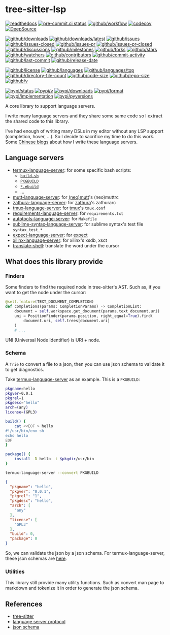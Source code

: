 # tree-sitter-lsp

[![readthedocs](https://shields.io/readthedocs/tree-sitter-lsp)](https://tree-sitter-lsp.readthedocs.io)
[![pre-commit.ci status](https://results.pre-commit.ci/badge/github/Freed-Wu/tree-sitter-lsp/main.svg)](https://results.pre-commit.ci/latest/github/Freed-Wu/tree-sitter-lsp/main)
[![github/workflow](https://github.com/Freed-Wu/tree-sitter-lsp/actions/workflows/main.yml/badge.svg)](https://github.com/Freed-Wu/tree-sitter-lsp/actions)
[![codecov](https://codecov.io/gh/Freed-Wu/tree-sitter-lsp/branch/main/graph/badge.svg)](https://codecov.io/gh/Freed-Wu/tree-sitter-lsp)
[![DeepSource](https://deepsource.io/gh/Freed-Wu/tree-sitter-lsp.svg/?show_trend=true)](https://deepsource.io/gh/Freed-Wu/tree-sitter-lsp)

[![github/downloads](https://shields.io/github/downloads/Freed-Wu/tree-sitter-lsp/total)](https://github.com/Freed-Wu/tree-sitter-lsp/releases)
[![github/downloads/latest](https://shields.io/github/downloads/Freed-Wu/tree-sitter-lsp/latest/total)](https://github.com/Freed-Wu/tree-sitter-lsp/releases/latest)
[![github/issues](https://shields.io/github/issues/Freed-Wu/tree-sitter-lsp)](https://github.com/Freed-Wu/tree-sitter-lsp/issues)
[![github/issues-closed](https://shields.io/github/issues-closed/Freed-Wu/tree-sitter-lsp)](https://github.com/Freed-Wu/tree-sitter-lsp/issues?q=is%3Aissue+is%3Aclosed)
[![github/issues-pr](https://shields.io/github/issues-pr/Freed-Wu/tree-sitter-lsp)](https://github.com/Freed-Wu/tree-sitter-lsp/pulls)
[![github/issues-pr-closed](https://shields.io/github/issues-pr-closed/Freed-Wu/tree-sitter-lsp)](https://github.com/Freed-Wu/tree-sitter-lsp/pulls?q=is%3Apr+is%3Aclosed)
[![github/discussions](https://shields.io/github/discussions/Freed-Wu/tree-sitter-lsp)](https://github.com/Freed-Wu/tree-sitter-lsp/discussions)
[![github/milestones](https://shields.io/github/milestones/all/Freed-Wu/tree-sitter-lsp)](https://github.com/Freed-Wu/tree-sitter-lsp/milestones)
[![github/forks](https://shields.io/github/forks/Freed-Wu/tree-sitter-lsp)](https://github.com/Freed-Wu/tree-sitter-lsp/network/members)
[![github/stars](https://shields.io/github/stars/Freed-Wu/tree-sitter-lsp)](https://github.com/Freed-Wu/tree-sitter-lsp/stargazers)
[![github/watchers](https://shields.io/github/watchers/Freed-Wu/tree-sitter-lsp)](https://github.com/Freed-Wu/tree-sitter-lsp/watchers)
[![github/contributors](https://shields.io/github/contributors/Freed-Wu/tree-sitter-lsp)](https://github.com/Freed-Wu/tree-sitter-lsp/graphs/contributors)
[![github/commit-activity](https://shields.io/github/commit-activity/w/Freed-Wu/tree-sitter-lsp)](https://github.com/Freed-Wu/tree-sitter-lsp/graphs/commit-activity)
[![github/last-commit](https://shields.io/github/last-commit/Freed-Wu/tree-sitter-lsp)](https://github.com/Freed-Wu/tree-sitter-lsp/commits)
[![github/release-date](https://shields.io/github/release-date/Freed-Wu/tree-sitter-lsp)](https://github.com/Freed-Wu/tree-sitter-lsp/releases/latest)

[![github/license](https://shields.io/github/license/Freed-Wu/tree-sitter-lsp)](https://github.com/Freed-Wu/tree-sitter-lsp/blob/main/LICENSE)
[![github/languages](https://shields.io/github/languages/count/Freed-Wu/tree-sitter-lsp)](https://github.com/Freed-Wu/tree-sitter-lsp)
[![github/languages/top](https://shields.io/github/languages/top/Freed-Wu/tree-sitter-lsp)](https://github.com/Freed-Wu/tree-sitter-lsp)
[![github/directory-file-count](https://shields.io/github/directory-file-count/Freed-Wu/tree-sitter-lsp)](https://github.com/Freed-Wu/tree-sitter-lsp)
[![github/code-size](https://shields.io/github/languages/code-size/Freed-Wu/tree-sitter-lsp)](https://github.com/Freed-Wu/tree-sitter-lsp)
[![github/repo-size](https://shields.io/github/repo-size/Freed-Wu/tree-sitter-lsp)](https://github.com/Freed-Wu/tree-sitter-lsp)
[![github/v](https://shields.io/github/v/release/Freed-Wu/tree-sitter-lsp)](https://github.com/Freed-Wu/tree-sitter-lsp)

[![pypi/status](https://shields.io/pypi/status/tree-sitter-lsp)](https://pypi.org/project/tree-sitter-lsp/#description)
[![pypi/v](https://shields.io/pypi/v/tree-sitter-lsp)](https://pypi.org/project/tree-sitter-lsp/#history)
[![pypi/downloads](https://shields.io/pypi/dd/tree-sitter-lsp)](https://pypi.org/project/tree-sitter-lsp/#files)
[![pypi/format](https://shields.io/pypi/format/tree-sitter-lsp)](https://pypi.org/project/tree-sitter-lsp/#files)
[![pypi/implementation](https://shields.io/pypi/implementation/tree-sitter-lsp)](https://pypi.org/project/tree-sitter-lsp/#files)
[![pypi/pyversions](https://shields.io/pypi/pyversions/tree-sitter-lsp)](https://pypi.org/project/tree-sitter-lsp/#files)

A core library to support language servers.

I write many language servers and they share some same code so I extract the
shared code to this library.

I've had enough of writing many DSLs in my editor without any LSP support
(completion, hover, ...). So I decide to sacrifice my time to do this work.
Some [Chinese blogs](https://freed-wu.github.io/tag/lsp/) about how I write
these language servers.

## Language servers

- [termux-language-server](https://github.com/termux/termux-language-server/):
  for some specific bash scripts:
  - [`build.sh`](https://github.com/termux/termux-packages/wiki/Creating-new-package)
  - [`PKGBUILD`](https://wiki.archlinux.org/title/PKGBUILD)
  - [`*.ebuild`](https://dev.gentoo.org/~zmedico/portage/doc/man/ebuild.5.html)
  - ...
- [mutt-language-server](https://github.com/neomutt/mutt-language-server):
  for [(neo)mutt](https://github.com/neomutt/neomutt)'s (neo)muttrc
- [zathura-language-server](https://github.com/Freed-Wu/zathura-language-server):
  for [zathura](https://github.com/pwmt/zathura)'s zathurarc
- [tmux-language-server](https://github.com/Freed-Wu/tmux-language-server):
  for [tmux](https://github.com/tmux/tmux)'s `tmux.conf`
- [requirements-language-server](https://github.com/Freed-Wu/requirements-language-server/):
  for `requirements.txt`
- [autotools-language-server](https://github.com/Freed-Wu/autotools-language-server/):
  for `Makefile`
- [sublime-syntax-language-server](https://github.com/Freed-Wu/sublime-syntax-language-server):
  for sublime syntax's test file `syntax_test_*`
- [expect-language-server](https://github.com/Freed-Wu/expect-language-server):
  for [expect](https://wiki.tcl-lang.org/page/Expect)
- [xilinx-language-server](https://github.com/Freed-Wu/xilinx-language-server):
  for xilinx's xsdb, xsct
- [translate-shell](https://github.com/Freed-Wu/translate-shell):
  translate the word under the cursor

## What does this library provide

### Finders

Some finders to find the required node in tree-sitter's AST.
Such as, if you want to get the node under the cursor:

```python
@self.feature(TEXT_DOCUMENT_COMPLETION)
def completions(params: CompletionParams) -> CompletionList:
    document = self.workspace.get_document(params.text_document.uri)
    uni = PositionFinder(params.position, right_equal=True).find(
        document.uri, self.trees[document.uri]
    )
    # ...
```

UNI (Universal Node Identifier) is URI + node.

### Schema

A `Trie` to convert a file to a json, then you can use json schema to validate
it to get diagnostics.

Take
[termux-language-server](https://github.com/termux/termux-language-server/) as
an example. This is a `PKGBUILD`:

```sh
pkgname=hello
pkgver=0.0.1
pkgrel=1
pkgdesc="hello"
arch=(any)
license=(GPL3)

build() {
    cat <<EOF > hello
#!/usr/bin/env sh
echo hello
EOF
}

package() {
    install -D hello -t $pkgdir/usr/bin
}
```

```sh
termux-language-server --convert PKGBUILD
```

```json
{
  "pkgname": "hello",
  "pkgver": "0.0.1",
  "pkgrel": "1",
  "pkgdesc": "hello",
  "arch": [
    "any"
  ],
  "license": [
    "GPL3"
  ],
  "build": 0,
  "package": 0
}
```

So, we can validate the json by a json schema. For termux-language-server,
these json schemas are
[here](https://github.com/termux/termux-language-server/tree/main/src/termux_language_server/assets/json).

### Utilities

This library still provide many utility functions. Such as convert man page to
markdown and tokenize it in order to generate the json schema.

## References

- [tree-sitter](https://tree-sitter.github.io/tree-sitter/)
- [language server protocol](https://microsoft.github.io/language-server-protocol/specifications/specification-current)
- [json schema](https://json-schema.org/specification)
